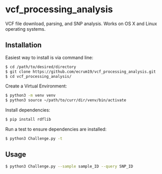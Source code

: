 # vcf_processing_analysis
VCF file download, parsing, and SNP analysis. Works on OS X and Linux operating systems.


## Installation
Easiest way to install is via command line:

```Bash
$ cd /path/to/desired/directory
$ git clone https://github.com/ecrum19/vcf_processing_analysis.git
$ cd vcf_processing_analysis/
```

Create a Virtual Environment:
```Bash
$ python3 -m venv venv
$ python3 source ~/path/to/curr/dir/venv/bin/activate
```

Install dependencies:
```Bash
$ pip install rdflib
```

Run a test to ensure dependencies are installed:
```Bash
$ python3 Challenge.py -t
```

## Usage
```Bash
$ python3 Challenge.py --sample sample_ID --query SNP_ID 
```
